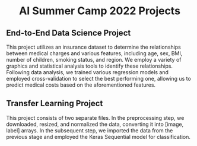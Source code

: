 <h1 align="center">AI Summer Camp 2022 Projects</h1>

## End-to-End Data Science Project
This project utilizes an insurance dataset to determine the relationships between medical charges and various features, including age, sex, BMI, number of children, smoking status, and region. We employ a variety of graphics and statistical analysis tools to identify these relationships. Following data analysis, we trained various regression models and employed cross-validation to select the best performing one, allowing us to predict medical costs based on the aforementioned features.

## Transfer Learning Project
This project consists of two separate files. In the preprocessing step, we downloaded, resized, and normalized the data, converting it into [image, label] arrays. In the subsequent step, we imported the data from the previous stage and employed the Keras Sequential model for classification.
